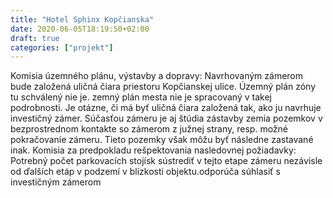 ```yaml
---
title: "Hotel Sphinx Kopčianska"
date: 2020-06-05T18:19:50+02:00
draft: true
categories: ["projekt"]
---
```

Komisia územného plánu, výstavby a dopravy:
Navrhovaným zámerom bude založená uličná čiara priestoru Kopčianskej ulice. Územný plán zóny tu schválený nie je. 
 zemný plán mesta nie je spracovaný v takej podrobnosti. Je otázne, či má byť uličná čiara založená tak, ako ju navrhuje investičný zámer. Súčasťou zámeru je aj štúdia zástavby 
 zemia pozemkov v bezprostrednom kontakte so zámerom z južnej strany, resp. možné pokračovanie zámeru. Tieto 
 pozemky však môžu byť následne zastavané inak.
Komisia za predpokladu rešpektovania nasledovnej 
 požiadavky: Potrebný počet parkovacích stojísk sústrediť v tejto etape zámeru nezávisle od ďalších etáp v podzemí v blízkosti objektu.odporúča súhlasiť s investičným zámerom
